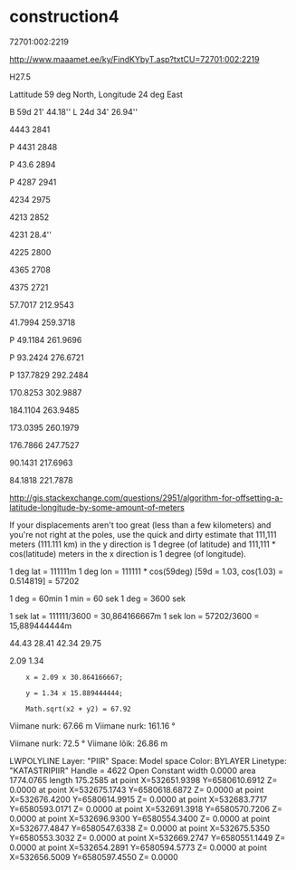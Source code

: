 # construction4

72701:002:2219

http://www.maaamet.ee/ky/FindKYbyT.asp?txtCU=72701:002:2219

H27.5

Lattitude 59 deg North, Longitude 24 deg East

B 59d 21' 44.18''   L 24d 34' 26.94'' 

4443 2841

P 4431 2848

P 43.6  2894

P 4287 2941

4234 2975

4213 2852

4231 28.4''

4225 2800

4365 2708

4375 2721


57.7017 212.9543

41.7994 259.3718

P 49.1184 261.9696

P 93.2424 276.6721

P 137.7829 292.2484

170.8253 302.9887

184.1104 263.9485

173.0395 260.1979

176.7866 247.7527


90.1431 217.6963

84.1818 221.7878





http://gis.stackexchange.com/questions/2951/algorithm-for-offsetting-a-latitude-longitude-by-some-amount-of-meters

If your displacements aren't too great (less than a few kilometers) and you're not right at the poles, use the quick and dirty estimate that 111,111 meters (111.111 km) in the y direction is 1 degree (of latitude) and 111,111 * cos(latitude) meters in the x direction is 1 degree (of longitude).

1 deg lat = 111111m
1 deg lon = 111111 * cos(59deg) [59d = 1.03, cos(1.03) = 0.514819] = 57202

1 deg = 60min
1 min = 60 sek
1 deg = 3600 sek

1 sek lat = 111111/3600 = 30,864166667m
1 sek lon = 57202/3600 = 15,889444444m

44.43 28.41
42.34 29.75

2.09 1.34


        x = 2.09 x 30.864166667;

        y = 1.34 x 15.889444444;

        Math.sqrt(x2 + y2) = 67.92




Viimane nurk: 67.66 m
Viimane nurk: 161.16 °

Viimane nurk: 72.5 °
Viimane lõik: 26.86 m








LWPOLYLINE  Layer: "PIIR"
                            Space: Model space
                   Color: BYLAYER    Linetype: "KATASTRIPIIR"
                   Handle = 4622
              Open
    Constant width    0.0000
              area   1774.0765
            length   175.2585
          at point  X=532651.9398  Y=6580610.6912  Z=   0.0000
          at point  X=532675.1743  Y=6580618.6872  Z=   0.0000
          at point  X=532676.4200  Y=6580614.9915  Z=   0.0000
          at point  X=532683.7717  Y=6580593.0171  Z=   0.0000
          at point  X=532691.3918  Y=6580570.7206  Z=   0.0000
          at point  X=532696.9300  Y=6580554.3400  Z=   0.0000
          at point  X=532677.4847  Y=6580547.6338  Z=   0.0000
          at point  X=532675.5350  Y=6580553.3032  Z=   0.0000
          at point  X=532669.2747  Y=6580551.1449  Z=   0.0000
          at point  X=532654.2891  Y=6580594.5773  Z=   0.0000
          at point  X=532656.5009  Y=6580597.4550  Z=   0.0000


